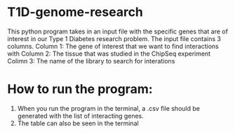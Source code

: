 # T1D-genome-research

This python program takes in an input file with the specific genes that are of interest in our Type 1 Diabetes research problem. The input file contains 3 columns. 
Column 1: The gene of interest that we want to find interactions with
Column 2: The tissue that was studied in the ChipSeq experiment
Colimn 3: The name of the library to search for interations

# How to run the program:
1. When you run the program in the terminal, a .csv file should be generated with the list of interacting genes.
2. The table can also be seen in the terminal

